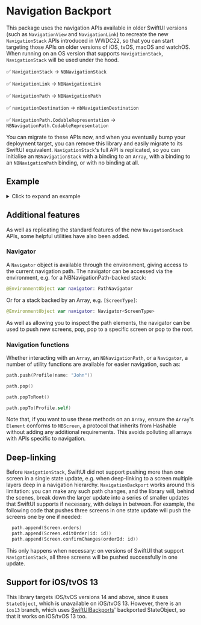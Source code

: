# Navigation Backport

This package uses the navigation APIs available in older SwiftUI versions (such as `NavigationView` and `NavigationLink`) to recreate the new `NavigationStack` APIs introduced in WWDC22, so that you can start targeting those APIs on older versions of iOS, tvOS, macOS and watchOS. When running on an OS version that supports `NavigationStack`, `NavigationStack` will be used under the hood.
 
✅ `NavigationStack` -> `NBNavigationStack`

✅ `NavigationLink` -> `NBNavigationLink`

✅ `NavigationPath` -> `NBNavigationPath`

✅ `navigationDestination` -> `nbNavigationDestination`

✅ `NavigationPath.CodableRepresentation` -> `NBNavigationPath.CodableRepresentation`


You can migrate to these APIs now, and when you eventually bump your deployment target, you can remove this library and easily migrate to its SwiftUI equivalent. `NavigationStack`'s full API is replicated, so you can initialise an `NBNavigationStack` with a binding to an `Array`, with a binding to an `NBNavigationPath` binding, or with no binding at all.

## Example

<details>
  <summary>Click to expand an example</summary>

```swift
import NavigationBackport
import SwiftUI

struct ContentView: View {
  @State var path = NBNavigationPath()

  var body: some View {
    NBNavigationStack(path: $path) {
      HomeView()
        .nbNavigationDestination(for: NumberList.self, destination: { numberList in
          NumberListView(numberList: numberList)
        })
        .nbNavigationDestination(for: Int.self, destination: { number in
          NumberView(number: number)
        })
        .nbNavigationDestination(for: EmojiVisualisation.self, destination: { visualisation in
          EmojiView(visualisation: visualisation)
        })
    }
  }
}

struct HomeView: View {
  var body: some View {
    VStack(spacing: 8) {
      NBNavigationLink(value: NumberList(range: 0 ..< 100), label: { Text("Pick a number") })
    }.navigationTitle("Home")
  }
}

struct NumberList: Hashable {
  let range: Range<Int>
}

struct NumberListView: View {
  let numberList: NumberList
  var body: some View {
    List {
      ForEach(numberList.range, id: \.self) { number in
        NBNavigationLink("\(number)", value: number)
      }
    }.navigationTitle("List")
  }
}

struct NumberView: View {
  @EnvironmentObject var navigator: PathNavigator
  
  let number: Int

  var body: some View {
    VStack(spacing: 8) {
      Text("\(number)")
      NBNavigationLink(
        value: number + 1,
        label: { Text("Show next number") }
      )
      NBNavigationLink(
        value: EmojiVisualisation(emoji: "🐑", count: number),
        label: { Text("Visualise with sheep") }
      )
      Button("Go back to root", action: { navigator.popToRoot() })
    }.navigationTitle("\(number)")
  }
}

struct EmojiVisualisation: Hashable {
  let emoji: String
  let count: Int
  
  var text: String {
    Array(repeating: emoji, count: count).joined()
  }
}

struct EmojiView: View {
  let visualisation: EmojiVisualisation

  var body: some View {
    Text(visualisation.text)
      .navigationTitle("Visualise \(visualisation.count)")
  }
}
```

</details>

## Additional features

As well as replicating the standard features of the new `NavigationStack` APIs, some helpful utilities have also been added. 

### Navigator

A `Navigator` object is available through the environment, giving access to the current navigation path. The navigator can be accessed via the environment, e.g. for a NBNavigationPath-backed stack:

```swift
@EnvironmentObject var navigator: PathNavigator
```

Or for a stack backed by an Array, e.g. `[ScreenType]`:

```swift
@EnvironmentObject var navigator: Navigator<ScreenType>
```

As well as allowing you to inspect the path elements, the navigator can be used to push new screens, pop, pop to a specific screen or pop to the root.

### Navigation functions

Whether interacting with an `Array`, an `NBNavigationPath`, or a `Navigator`, a number of utility functions are available for easier navigation, such as:

```swift
path.push(Profile(name: "John"))

path.pop()

path.popToRoot()

path.popTo(Profile.self)
```

Note that, if you want to use these methods on an `Array`, ensure the `Array`'s `Element` conforms to `NBScreen`, a protocol that inherits from Hashable without adding any additional requirements. This avoids polluting all arrays with APIs specific to navigation.

## Deep-linking
 
 Before `NavigationStack`, SwiftUI did not support pushing more than one screen in a single state update, e.g. when deep-linking to a screen multiple layers deep in a navigation hierarchy. `NavigationBackport` works around this limitation: you can make any such path changes, and the library will, behind the scenes, break down the larger update into a series of smaller updates that SwiftUI supports if necessary, with delays in between. For example, the following code that pushes three screens in one state update will push the screens one by one if needed:

```swift
  path.append(Screen.orders)
  path.append(Screen.editOrder(id: id))
  path.append(Screen.confirmChanges(orderId: id))
```

This only happens when necessary: on versions of SwiftUI that support `NavigationStack`, all three screens will be pushed successfully in one update.

## Support for iOS/tvOS 13

This library targets iOS/tvOS versions 14 and above, since it uses `StateObject`, which is unavailable on iOS/tvOS 13. However, there is an `ios13` branch, which uses [SwiftUIBackports](https://github.com/shaps80/SwiftUIBackports)' backported StateObject, so that it works on iOS/tvOS 13 too.
